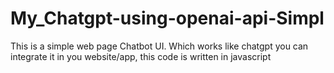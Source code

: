 # My_Chatgpt-using-openai-api-Simpl

This is a simple web page Chatbot UI. Which works like chatgpt you can integrate it in you website/app, this code is written in javascript
